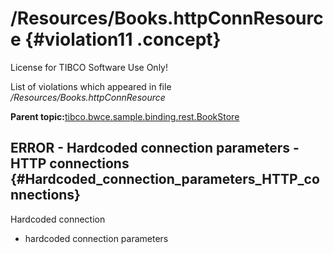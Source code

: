 # /Resources/Books.httpConnResource {#violation11 .concept}

License for TIBCO Software Use Only!

List of violations which appeared in file */Resources/Books.httpConnResource*

**Parent topic:**[tibco.bwce.sample.binding.rest.BookStore](../../../qa/projects/tibco.bwce.sample.binding.rest.BookStore.md)

## ERROR - Hardcoded connection parameters - HTTP connections {#Hardcoded_connection_parameters_HTTP_connections}

Hardcoded connection

-   hardcoded connection parameters

